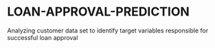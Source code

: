 # LOAN-APPROVAL-PREDICTION
Analyzing customer data set to identify target variables responsible for successful loan approval
